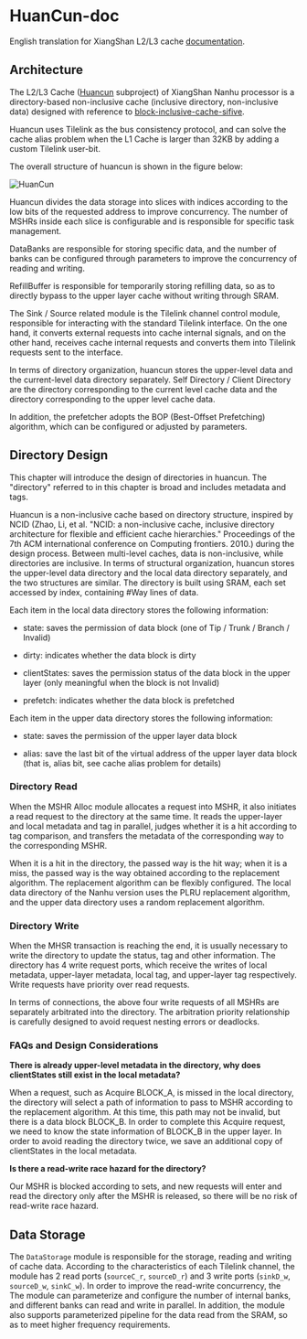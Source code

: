 # HuanCun-doc

English translation for XiangShan L2/L3 cache [documentation](https://xiangshan-doc.readthedocs.io/zh_CN/latest/huancun/overview/).

## Architecture

The L2/L3 Cache ([Huancun](https://github.com/OpenXiangShan/HuanCun) subproject) of XiangShan Nanhu processor is a directory-based non-inclusive cache (inclusive directory, non-inclusive data) designed with reference to [block-inclusive-cache-sifive](https://github.com/sifive/block-inclusivecache-sifive).

Huancun uses Tilelink as the bus consistency protocol, and can solve the cache alias problem when the L1 Cache is larger than 32KB by adding a custom Tilelink user-bit.

The overall structure of huancun is shown in the figure below:

![HuanCun](https://xiangshan-doc.readthedocs.io/zh_CN/latest/figs/huancun.png)

Huancun divides the data storage into slices with indices according to the low bits of the requested address to improve concurrency. The number of MSHRs inside each slice is configurable and is responsible for specific task management.

DataBanks are responsible for storing specific data, and the number of banks can be configured through parameters to improve the concurrency of reading and writing.

RefillBuffer is responsible for temporarily storing refilling data, so as to directly bypass to the upper layer cache without writing through SRAM.

The Sink / Source related module is the Tilelink channel control module, responsible for interacting with the standard Tilelink interface. On the one hand, it converts external requests into cache internal signals, and on the other hand, receives cache internal requests and converts them into Tilelink requests sent to the interface.

In terms of directory organization, huancun stores the upper-level data and the current-level data directory separately. Self Directory / Client Directory are the directory corresponding to the current level cache data and the directory corresponding to the upper level cache data.

In addition, the prefetcher adopts the BOP (Best-Offset Prefetching) algorithm, which can be configured or adjusted by parameters.

## Directory Design

This chapter will introduce the design of directories in huancun. The "directory" referred to in this chapter is broad and includes metadata and tags.

Huancun is a non-inclusive cache based on directory structure, inspired by NCID (Zhao, Li, et al. "NCID: a non-inclusive cache, inclusive directory architecture for flexible and efficient cache hierarchies." Proceedings of the 7th ACM international conference on Computing frontiers. 2010.) during the design process. Between multi-level caches, data is non-inclusive, while directories are inclusive. In terms of structural organization, huancun stores the upper-level data directory and the local data directory separately, and the two structures are similar. The directory is built using SRAM, each set accessed by index, containing #Way lines of data.

Each item in the local data directory stores the following information:

- state: saves the permission of data block (one of Tip / Trunk / Branch / Invalid)

- dirty: indicates whether the data block is dirty

- clientStates: saves the permission status of the data block in the upper layer (only meaningful when the block is not Invalid)

- prefetch: indicates whether the data block is prefetched

Each item in the upper data directory stores the following information:

- state: saves the permission of the upper layer data block

- alias: save the last bit of the virtual address of the upper layer data block (that is, alias bit, see cache alias problem for details)

### Directory Read

When the MSHR Alloc module allocates a request into MSHR, it also initiates a read request to the directory at the same time. It reads the upper-layer and local metadata and tag in parallel, judges whether it is a hit according to tag comparison, and transfers the metadata of the corresponding way to the corresponding MSHR.

When it is a hit in the directory, the passed way is the hit way; when it is a miss, the passed way is the way obtained according to the replacement algorithm. The replacement algorithm can be flexibly configured. The local data directory of the Nanhu version uses the PLRU replacement algorithm, and the upper data directory uses a random replacement algorithm.

### Directory Write

When the MHSR transaction is reaching the end, it is usually necessary to write the directory to update the status, tag and other information. The directory has 4 write request ports, which receive the writes of local metadata, upper-layer metadata, local tag, and upper-layer tag respectively. Write requests have priority over read requests.

In terms of connections, the above four write requests of all MSHRs are separately arbitrated into the directory. The arbitration priority relationship is carefully designed to avoid request nesting errors or deadlocks.

### FAQs and Design Considerations

**There is already upper-level metadata in the directory, why does clientStates still exist in the local metadata?**

When a request, such as Acquire BLOCK_A, is missed in the local directory, the directory will select a path of information to pass to MSHR according to the replacement algorithm. At this time, this path may not be invalid, but there is a data block BLOCK_B. In order to complete this Acquire request, we need to know the state information of BLOCK_B in the upper layer. In order to avoid reading the directory twice, we save an additional copy of clientStates in the local metadata.

**Is there a read-write race hazard for the directory?**

Our MSHR is blocked according to sets, and new requests will enter and read the directory only after the MSHR is released, so there will be no risk of read-write race hazard.

## Data Storage

The `DataStorage` module is responsible for the storage, reading and writing of cache data. According to the characteristics of each Tilelink channel, the module has 2 read ports (`sourceC_r`, `sourceD_r`) and 3 write ports (`sinkD_w`, `sourceD_w`, `sinkC_w`). In order to improve the read-write concurrency, the The module can parameterize and configure the number of internal banks, and different banks can read and write in parallel. In addition, the module also supports parameterized pipeline for the data read from the SRAM, so as to meet higher frequency requirements.
